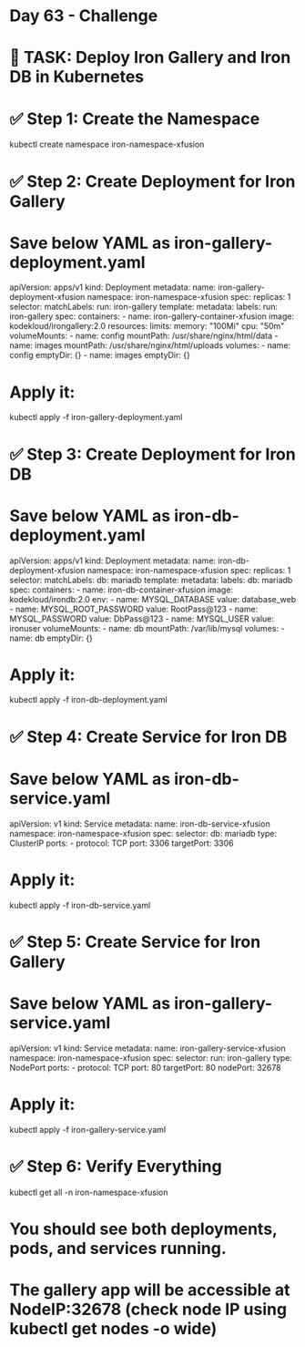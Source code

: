 # Day 63 - Challenge 
# 🧩 TASK: Deploy Iron Gallery and Iron DB in Kubernetes

# ✅ Step 1: Create the Namespace
kubectl create namespace iron-namespace-xfusion


# ✅ Step 2: Create Deployment for Iron Gallery
# Save below YAML as iron-gallery-deployment.yaml

apiVersion: apps/v1
kind: Deployment
metadata:
  name: iron-gallery-deployment-xfusion
  namespace: iron-namespace-xfusion
spec:
  replicas: 1
  selector:
    matchLabels:
      run: iron-gallery
  template:
    metadata:
      labels:
        run: iron-gallery
    spec:
      containers:
        - name: iron-gallery-container-xfusion
          image: kodekloud/irongallery:2.0
          resources:
            limits:
              memory: "100Mi"
              cpu: "50m"
          volumeMounts:
            - name: config
              mountPath: /usr/share/nginx/html/data
            - name: images
              mountPath: /usr/share/nginx/html/uploads
      volumes:
        - name: config
          emptyDir: {}
        - name: images
          emptyDir: {}

# Apply it:
kubectl apply -f iron-gallery-deployment.yaml


# ✅ Step 3: Create Deployment for Iron DB
# Save below YAML as iron-db-deployment.yaml

apiVersion: apps/v1
kind: Deployment
metadata:
  name: iron-db-deployment-xfusion
  namespace: iron-namespace-xfusion
spec:
  replicas: 1
  selector:
    matchLabels:
      db: mariadb
  template:
    metadata:
      labels:
        db: mariadb
    spec:
      containers:
        - name: iron-db-container-xfusion
          image: kodekloud/irondb:2.0
          env:
            - name: MYSQL_DATABASE
              value: database_web
            - name: MYSQL_ROOT_PASSWORD
              value: RootPass@123
            - name: MYSQL_PASSWORD
              value: DbPass@123
            - name: MYSQL_USER
              value: ironuser
          volumeMounts:
            - name: db
              mountPath: /var/lib/mysql
      volumes:
        - name: db
          emptyDir: {}

# Apply it:
kubectl apply -f iron-db-deployment.yaml


# ✅ Step 4: Create Service for Iron DB
# Save below YAML as iron-db-service.yaml

apiVersion: v1
kind: Service
metadata:
  name: iron-db-service-xfusion
  namespace: iron-namespace-xfusion
spec:
  selector:
    db: mariadb
  type: ClusterIP
  ports:
    - protocol: TCP
      port: 3306
      targetPort: 3306

# Apply it:
kubectl apply -f iron-db-service.yaml


# ✅ Step 5: Create Service for Iron Gallery
# Save below YAML as iron-gallery-service.yaml

apiVersion: v1
kind: Service
metadata:
  name: iron-gallery-service-xfusion
  namespace: iron-namespace-xfusion
spec:
  selector:
    run: iron-gallery
  type: NodePort
  ports:
    - protocol: TCP
      port: 80
      targetPort: 80
      nodePort: 32678

# Apply it:
kubectl apply -f iron-gallery-service.yaml


# ✅ Step 6: Verify Everything
kubectl get all -n iron-namespace-xfusion

# You should see both deployments, pods, and services running.
# The gallery app will be accessible at NodeIP:32678 (check node IP using kubectl get nodes -o wide)

